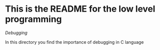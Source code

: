 # This is the README for the low level programming
_Debugging_

In this directory you find the importance of debugging in C language
